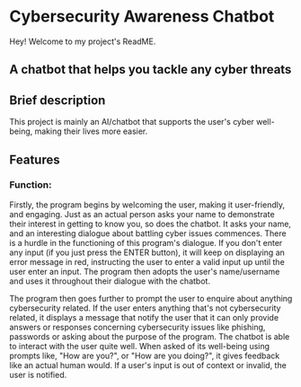 # Cybersecurity Awareness Chatbot

Hey! Welcome to my project's ReadME.

## A chatbot that helps you tackle any cyber threats

## Brief description

This project is mainly an AI/chatbot that supports the user's cyber well-being, 
making their lives more easier.

## Features

### Function:

Firstly, the program begins by welcoming the user, making it user-friendly, and engaging.
Just as an actual person asks your name to demonstrate their interest in getting to know you, so does the chatbot.
It asks your name, and an interesting dialogue about battling cyber issues commences. There is a hurdle
in the functioning of this program's dialogue. If you don't enter any input (if you just press the ENTER button),
it will keep on displaying an error message in red, instructing the user to enter a valid input up until the
user enter an input. The program then adopts the user's name/username and uses it throughout their dialogue with the chatbot.

The program then goes further to prompt the user to enquire about anything cybersecurity related. If the user enters anything
that's not cybersecurity related, it displays a message that notify the user that it can only provide answers or responses 
concerning cybersecurity issues like phishing, passwords or asking about the purpose of the program. The chatbot is able to 
interact with the user quite well. When asked of its well-being using prompts like, "How are you?", or "How are you doing?",
it gives feedback like an actual human would. If a user's input is out of context or invalid, the user is notified.








